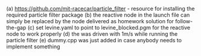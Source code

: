 (a) https://github.com/mit-racecar/particle_filter - resource for installing the required particle filter package
(b) the reactive node in the launch file can simply be replaced by the node delivered as homework solution for follow-the-gap
(c) set levine.yaml to point to levine_blocked.pgm for the reactive node to work properly
(d) the was driven with 1m/s while running the particle filter
(e) dummy.cpp was just added in case anybody needs to implement something

